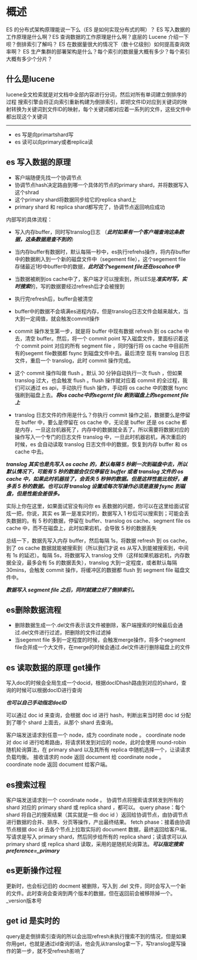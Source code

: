# 概述

ES 的分布式架构原理能说一下么（ES 是如何实现分布式的啊）？
ES 写入数据的工作原理是什么啊？ES 查询数据的工作原理是什么啊？底层的 Lucene 介绍一下呗？倒排索引了解吗？
ES 在数据量很大的情况下（数十亿级别）如何提高查询效率啊？
ES 生产集群的部署架构是什么？每个索引的数据量大概有多少？每个索引大概有多少个分片？

## 什么是lucene
lucene全文检索就是对文档中全部内容进行分词，然后对所有单词建立倒排序的过程
搜索引擎会将正向索引重新构建为倒排索引，即把文件ID对应到关键词的映射转换为关键词到文件ID的映射，每个关键词都对应着一系列的文件，这些文件中都出现这个关键词

---
+ es 写是向primartshard写
+ es 读可以向primary或者replica读

## es 写入数据的原理
+ 客户端随便先找一个协调节点
+ 协调节点hash决定路由到哪一个具体的节点的primary shard，并将数据写入这个shrad
+ 这个primary shard将数据同步给它的replica shard上
+ primary shard 和 replica shard都写完了，协调节点返回响应成功

内部写的具体流程：
+ 写入内存buffer，同时写translog日志 （***此时如果有一个客户端查询这条数据，这条数据是查不到的***）
+ 当内存buffer有数据时，默认每隔一秒中，es执行refrehs操作，将内存buffer中的数据刷入到一个新的磁盘文件中（segement file），这个segement file存储最近1秒中buffer中的数据，***此时这个segement file还在oscahce中***
+ 当数据被刷到os cache中了，客户端才可以搜索到，所以ES是***准实时写，实时搜索***的，写的数据要经过refresh后才会被搜到
+ 执行完refresh后，buffer会被清空
+ buffer中的数据不会填满es进程内存，但是translog日志文件会越来越大，当大到一定阈值，就会触发commit操作
+ commit 操作发生第一步，就是将 buffer 中现有数据 refresh 到 os cache 中去，清空 buffer。然后，将一个 commit point 写入磁盘文件，里面标识着这个 commit point 对应的所有 segment file ，同时强行将 os cache 中目前所有的segemt file数据都 fsync 到磁盘文件中去。最后清空 现有 translog 日志文件，重启一个 translog，此时 commit 操作完成。
+ 这个 commit 操作叫做 flush 。默认 30 分钟自动执行一次 flush ，但如果 translog 过大，也会触发 flush 。flush 操作就对应着 commit 的全过程，我们可以通过 es api，手动执行 flush 操作，手动将 os cache 中的数据 fsync 强刷到磁盘上去。***将os cache中的segernt file 刷到磁盘上的segement file上***

+ translog 日志文件的作用是什么？你执行 commit 操作之前，数据要么是停留在 buffer 中，要么是停留在 os cache 中，无论是 buffer 还是 os cache 都是内存，一旦这台机器死了，内存中的数据就全丢了。所以需要将数据对应的操作写入一个专门的日志文件 translog 中，一旦此时机器宕机，再次重启的时候，es 会自动读取 translog 日志文件中的数据，恢复到内存 buffer 和 os cache 中去。

***translog 其实也是先写入 os cache 的，默认每隔 5 秒刷一次到磁盘中去，所以默认情况下，可能有 5 秒的数据会仅仅停留在 buffer 或者 translog 文件的 os cache 中，如果此时机器挂了，会丢失 5 秒钟的数据。但是这样性能比较好，最多丢 5 秒的数据。也可以将 translog 设置成每次写操作必须是直接 fsync 到磁盘，但是性能会差很多。***

实际上你在这里，如果面试官没有问你 es 丢数据的问题，你可以在这里给面试官炫一把，你说，其实 es 第一是准实时的，数据写入 1 秒后可以搜索到；可能会丢失数据的。有 5 秒的数据，停留在 buffer、translog os cache、segment file os cache 中，而不在磁盘上，此时如果宕机，会导致 5 秒的数据丢失

总结一下，数据先写入内存 buffer，然后每隔 1s，将数据 refresh 到 os cache，到了 os cache 数据就能被搜索到（所以我们才说 es 从写入到能被搜索到，中间有 1s 的延迟）。每隔 5s，将数据写入 translog 文件（这样如果机器宕机，内存数据全没，最多会有 5s 的数据丢失），translog 大到一定程度，或者默认每隔 30mins，会触发 commit 操作，将缓冲区的数据都 flush 到 segment file 磁盘文件中。

***数据写入 segment file 之后，同时就建立好了倒排索引。***

## es删除数据流程

 + 删除数据生成一个.del文件表示该文件被删除，客户端搜索的时候最后会通过.del文件进行过滤，把删除的文件过滤掉
 + 当segemnt file 多到一定程度的时候，会触发merge操作，将多个segment file合并成一个大文件，在merge的时候会通过.del文件进行删除磁盘上的文件


## es 读取数据的原理 get操作

写入doc的时候会全局生成一个docid，根据docIDhash路由到对应的shard，查询的时候可以根据docID进行查询

***也可以自己手动指定docID***

可以通过 doc id 来查询，会根据 doc id 进行 hash，判断出来当时把 doc id 分配到了哪个 shard 上面去，从那个 shard 去查询。

客户端发送请求到任意一个 node，成为 coordinate node 。
coordinate node 对 doc id 进行哈希路由，将请求转发到对应的 node，此时会使用 round-robin 随机轮询算法，在 primary shard 以及其所有 replica 中随机选择一个，让读请求负载均衡。
接收请求的 node 返回 document 给 coordinate node 。
coordinate node 返回 document 给客户端。

## es搜索过程
客户端发送请求到一个 coordinate node 。
协调节点将搜索请求转发到所有的 shard 对应的 primary shard 或 replica shard ，都可以。
query phase：每个 shard 将自己的搜索结果（其实就是一些 doc id ）返回给协调节点，由协调节点进行数据的合并、排序、分页等操作，产出最终结果。
fetch phase：接着由协调节点根据 doc id 去各个节点上拉取实际的 document 数据，最终返回给客户端。
写请求是写入 primary shard，然后同步给所有的 replica shard；读请求可以从 primary shard 或 replica shard 读取，采用的是随机轮询算法。***可以指定搜索 preference=_primary***


## es更新操作过程
更新时，也会标记旧的 docment 被删除，写入到 .del 文件，同时会写入一个新的文件。此时查询会查询到两个版本的数据，但在返回前会被移除掉一个。_version版本号

## get id 是实时的
query是走倒排索引查询的所以会出现refresh未执行搜索不到的情况，但是如果你用get，也就是通过id查询的话，他会先从translog拿一下，写translog是写操作的第一步，就不受refresh影响了